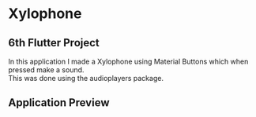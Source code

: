 # Xylophone

## 6th Flutter Project
In this application I made a Xylophone using Material Buttons which when pressed make a sound. <br>This was done using the audioplayers package.

## Application Preview

